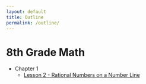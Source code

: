 ```yaml
---
layout: default
title: Outline
permalink: /outline/
---
```


# 8th Grade Math

* Chapter 1
    * [Lesson 2 - Rational Numbers on a Number Line](_posts/2017-08-15-1-2-Rational-Numbers-Number-Line.md)
